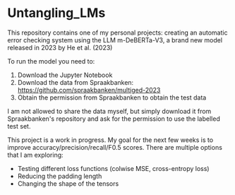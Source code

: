 # Untangling_LMs

This repository contains one of my personal projects: creating an automatic error checking system using the LLM m-DeBERTa-V3, a brand new model released in 2023 by He et al. (2023)

To run the model you need to:
1. Download the Jupyter Notebook
2. Download the data from Spraakbanken: https://github.com/spraakbanken/multiged-2023
3. Obtain the permission from Spraakbanken to obtain the test data

I am not allowed to share the data myself, but simply download it from Spraakbanken's repository and ask for the permission to use the labelled test set.

This project is a work in progress. 
My goal for the next few weeks is to improve accuracy/precision/recall/F0.5 scores. There are multiple options that I am exploring:

- Testing different loss functions (colwise MSE, cross-entropy loss)
- Reducing the padding length
- Changing the shape of the tensors

